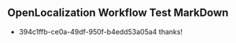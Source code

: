 ## OpenLocalization Workflow Test MarkDown
* 394c1ffb-ce0a-49df-950f-b4edd53a05a4 thanks!

<!--HONumber=Aug16_HO4-->


